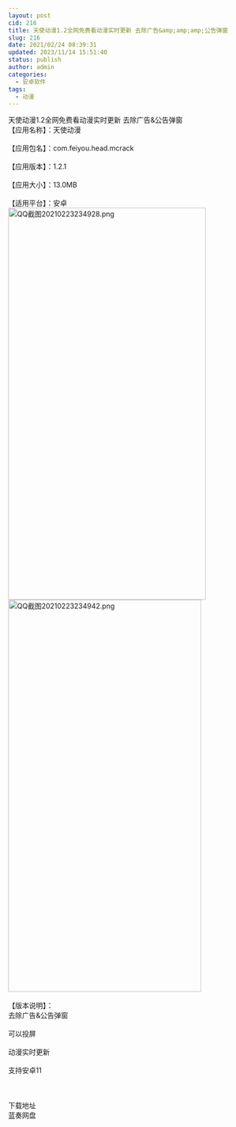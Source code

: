```yaml
---
layout: post
cid: 216
title: 天使动漫1.2全网免费看动漫实时更新 去除广告&amp;amp;amp;公告弹窗
slug: 216
date: 2021/02/24 08:39:31
updated: 2023/11/14 15:51:40
status: publish
author: admin
categories: 
  - 安卓软件
tags: 
  - 动漫
---
```



<div alt="潮男心博客 www.cnx0.com">
	天使动漫1.2全网免费看动漫实时更新 去除广告&amp;公告弹窗<br />
【应用名称】：天使动漫<br />
<br />
【应用包名】：com.feiyou.head.mcrack<br />
<br />
【应用版本】：1.2.1<br />
<br />
【应用大小】：13.0MB<br />
<br />
【适用平台】：安卓<br />
<a target="_blank" href="https://www.dbg188.com/content/uploadfile/202102/70e51614095507.png" id="ematt:23968"><img src="https://www.dbg188.com/content/uploadfile/202102/70e51614095507.png" title="点击查看原图" alt="QQ截图20210223234928.png" border="0" width="400" height="792" /></a><a target="_blank" href="https://www.dbg188.com/content/uploadfile/202102/07301614095508.png" id="ematt:23970"><img src="https://www.dbg188.com/content/uploadfile/202102/07301614095508.png" title="点击查看原图" alt="QQ截图20210223234942.png" border="0" width="391" height="792" /></a><br />
<br />
【版本说明】：<br />
去除广告&amp;公告弹窗<br />
<br />
可以投屏<br />
<br />
动漫实时更新 <br />
<br />
支持安卓11<br />
<br />
<br />
	<div style="white-space:nowrap;">
		<br />
	</div>
	<div class="Fengdown_tit">
		<i class="ico"></i>下载地址
	</div>
<span onclick="window.open('https://pan.lanzous.com/ip7sYl960vc');" class="Fengdown"><i class="ico"></i><i class="line"></i>蓝奏网盘</span> 
</div>